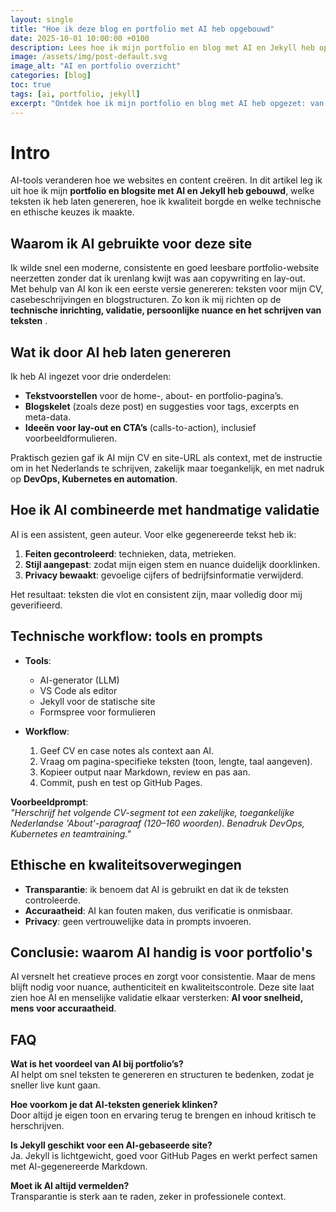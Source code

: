 ```yaml
---
layout: single
title: "Hoe ik deze blog en portfolio met AI heb opgebouwd"
date: 2025-10-01 10:00:00 +0100
description: Lees hoe ik mijn portfolio en blog met AI en Jekyll heb opgezet. Van tekstgeneratie tot workflow, validatie en ethische keuzes. Een praktisch voorbeeld voor developers en contentmakers.
image: /assets/img/post-default.svg
image_alt: "AI en portfolio overzicht"
categories: [blog]
toc: true
tags: [ai, portfolio, jekyll]
excerpt: "Ontdek hoe ik mijn portfolio en blog met AI heb opgezet: van teksten en ideeën tot workflow, validatie en ethische keuzes. Een praktisch voorbeeld voor developers en contentmakers."
---
```


# Intro
AI-tools veranderen hoe we websites en content creëren. In dit artikel leg ik uit hoe ik mijn **portfolio en blogsite met AI en Jekyll heb gebouwd**, welke teksten ik heb laten genereren, hoe ik kwaliteit borgde en welke technische en ethische keuzes ik maakte.

## Waarom ik AI gebruikte voor deze site

Ik wilde snel een moderne, consistente en goed leesbare portfolio-website neerzetten zonder dat ik urenlang kwijt was aan copywriting en lay-out.  
Met behulp van AI kon ik een eerste versie genereren: teksten voor mijn CV, casebeschrijvingen en blogstructuren. Zo kon ik mij richten op de **technische inrichting, validatie, persoonlijke nuance en het schrijven van teksten** .

## Wat ik door AI heb laten genereren

Ik heb AI ingezet voor drie onderdelen:

- **Tekstvoorstellen** voor de home-, about- en portfolio-pagina’s.  
- **Blogskelet** (zoals deze post) en suggesties voor tags, excerpts en meta-data.  
- **Ideeën voor lay-out en CTA’s** (calls-to-action), inclusief voorbeeldformulieren.

Praktisch gezien gaf ik AI mijn CV en site-URL als context, met de instructie om in het Nederlands te schrijven, zakelijk maar toegankelijk, en met nadruk op **DevOps, Kubernetes en automation**.

## Hoe ik AI combineerde met handmatige validatie

AI is een assistent, geen auteur. Voor elke gegenereerde tekst heb ik:

1. **Feiten gecontroleerd**: technieken, data, metrieken.  
2. **Stijl aangepast**: zodat mijn eigen stem en nuance duidelijk doorklinken.  
3. **Privacy bewaakt**: gevoelige cijfers of bedrijfsinformatie verwijderd.

Het resultaat: teksten die vlot en consistent zijn, maar volledig door mij geverifieerd.

## Technische workflow: tools en prompts

- **Tools**:  
  - AI-generator (LLM)  
  - VS Code als editor  
  - Jekyll voor de statische site  
  - Formspree voor formulieren  

- **Workflow**:  
  1. Geef CV en case notes als context aan AI.  
  2. Vraag om pagina-specifieke teksten (toon, lengte, taal aangeven).  
  3. Kopieer output naar Markdown, review en pas aan.  
  4. Commit, push en test op GitHub Pages.

**Voorbeeldprompt**:  
*"Herschrijf het volgende CV-segment tot een zakelijke, toegankelijke Nederlandse 'About'-paragraaf (120–160 woorden). Benadruk DevOps, Kubernetes en teamtraining."*

## Ethische en kwaliteitsoverwegingen

- **Transparantie**: ik benoem dat AI is gebruikt en dat ik de teksten controleerde.  
- **Accuraatheid**: AI kan fouten maken, dus verificatie is onmisbaar.  
- **Privacy**: geen vertrouwelijke data in prompts invoeren.  

## Conclusie: waarom AI handig is voor portfolio's

AI versnelt het creatieve proces en zorgt voor consistentie. Maar de mens blijft nodig voor nuance, authenticiteit en kwaliteitscontrole. Deze site laat zien hoe AI en menselijke validatie elkaar versterken: **AI voor snelheid, mens voor accuraatheid**.

## FAQ

**Wat is het voordeel van AI bij portfolio’s?**  
AI helpt om snel teksten te genereren en structuren te bedenken, zodat je sneller live kunt gaan.

**Hoe voorkom je dat AI-teksten generiek klinken?**  
Door altijd je eigen toon en ervaring terug te brengen en inhoud kritisch te herschrijven.

**Is Jekyll geschikt voor een AI-gebaseerde site?**  
Ja. Jekyll is lichtgewicht, goed voor GitHub Pages en werkt perfect samen met AI-gegenereerde Markdown.

**Moet ik AI altijd vermelden?**  
Transparantie is sterk aan te raden, zeker in professionele context.

